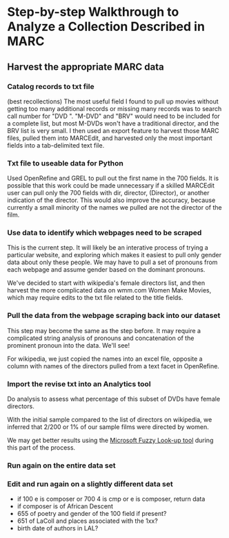# Step-by-step Walkthrough to Analyze a Collection Described in MARC

## Harvest the appropriate MARC data

### Catalog records to txt file
(best recollections)
The most useful field I found to pull up movies without getting too many additional records or missing many records was to
search call number for "DVD ". "M-DVD" and "BRV" would need to be included for a complete list, but most M-DVDs won't have a traditional director, and the BRV list is very small. I then used an export feature to harvest those MARC files, pulled them into MARCEdit, and harvested
only the most important fields into a tab-delimited text file.

### Txt file to useable data for Python
Used OpenRefine and GREL to pull out the first name in the 700 fields. It is possible that this work could be made unnecessary
if a skilled MARCEdit user can pull only the 700 fields with dir, director, (Director), or another indication of the director.
This would also improve the accuracy, because currently a small minority of the names we pulled are not the director of the film.

### Use data to identify which webpages need to be scraped
This is the current step. It will likely be an interative process of trying a particular website, and exploring which makes it
easiest to pull only gender data about only these people. We may have to pull a set of pronouns from each webpage and assume
gender based on the dominant pronouns.

We've decided to start with wikipedia's female directors list, and then harvest the more complicated data on wmm.com Women Make Movies, which may require edits to the txt file related to the title fields.

### Pull the data from the webpage scraping back into our dataset
This step may become the same as the step before. It may require a complicated string analysis of pronouns and concatenation of
the prominent pronoun into the data. We'll see!

For wikipedia, we just copied the names into an excel file, opposite a column with names of the directors pulled from a text facet in OpenRefine. 

### Import the revise txt into an Analytics tool
Do analysis to assess what percentage of this subset of DVDs have female directors.

With the initial sample compared to the list of directors on wikipedia, we inferred that 2/200 or 1% of our sample films were directed by women.

We may get better results using the [Microsoft Fuzzy Look-up tool](http://www.k2e.com/tech-update/tips/431-tip-fuzzy-lookups-in-excel) during this part of the process.

### Run again on the entire data set

### Edit and run again on a slightly different data set
* if 100 e is composer or 700 4 is cmp or e is composer, return data
* if composer is of African Descent
* 655 of poetry and gender of the 100 field if present?
* 651 of LaColl and places associated with the 1xx?
* birth date of authors in LAL?

